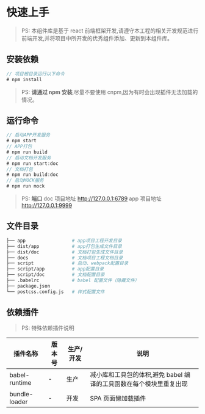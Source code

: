 # 快速上手

> PS: 本组件库是基于 react 前端框架开发,请遵守本工程的相关开发规范进行前端开发,并将项目中所开发的优秀组件添加、更新到本组件库。

## 安装依赖

```js
// 项目根目录运行以下命令
# npm install
```

> PS: **请通过 npm 安装**,尽量不要使用 cnpm,因为有时会出现插件无法加载的情况。

## 运行命令

```js
// 启动APP开发服务
# npm start
// APP打包
# npm run build
// 启动文档开发服务
# npm run start:doc
// 文档打包
# npm run build:doc
// 启动MOCK服务
# npm run mock
```

> PS: **端口** doc 项目地址 http://127.0.0.1:6789 app 项目地址 http://127.0.0.1:9999

## 文件目录

```bash
├── app                 # app项目工程开发目录
├── dist/app            # app打包生成文件目录
├── dist/doc            # 文档打包生成文件目录
├── docs                # 文档项目工程文档目录
├── script              # 启动、webpack配置目录  
├── script/app          # app配置目录
├── script/doc          # 文档配置目录
├── .babelrc            # babel 配置文件（隐藏文件）
├── package.json
└── postcss.config.js   # 样式配置文件
```
## 依赖插件

> PS: 特殊依赖插件说明

| 插件名称 | 版本号 | 生产/开发 | 说明|
| ---------------------- | ------ | --------- | ------------------------- |
| babel-runtime          | -      | 生产      | 减小库和工具包的体积,避免 babel 编译的工具函数在每个模块里重复出现|
| bundle-loader          | -      | 开发      | SPA 页面懒加载插件|